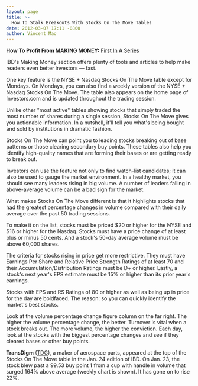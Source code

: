 ```yaml
---
layout: page
title: >-
  How To Stalk Breakouts With Stocks On The Move Tables
date: 2012-03-07 17:11 -0800
author: Vincent Mao
---
```





**How To Profit From MAKING MONEY:** [First In A Series](http://news.investors.com/specialreport/603354/201203061545/how-to-profit-from-ibds-making-money-.aspx)


IBD's Making Money section offers plenty of tools and articles to help make readers even better investors — fast.


One key feature is the NYSE + Nasdaq Stocks On The Move table except for Mondays. On Mondays, you can also find a weekly version of the NYSE + Nasdaq Stocks On The Move. The table also appears on the home page of Investors.com and is updated throughout the trading session.


Unlike other "most active" tables showing stocks that simply traded the most number of shares during a single session, Stocks On The Move gives you actionable information. In a nutshell, it'll tell you what's being bought and sold by institutions in dramatic fashion.


Stocks On The Move can point you to leading stocks breaking out of base patterns or those clearing secondary buy points. These tables also help you identify high-quality names that are forming their bases or are getting ready to break out.


Investors can use the feature not only to find watch-list candidates; it can also be used to gauge the market environment. In a healthy market, you should see many leaders rising in big volume. A number of leaders falling in above-average volume can be a bad sign for the market.


What makes Stocks On The Move different is that it highlights stocks that had the greatest percentage changes in volume compared with their daily average over the past 50 trading sessions.


To make it on the list, stocks must be priced \$20 or higher for the NYSE and \$16 or higher for the Nasdaq. Stocks must have a price change of at least plus or minus 50 cents. And a stock's 50-day average volume must be above 60,000 shares.


The criteria for stocks rising in price get more restrictive. They must have Earnings Per Share and Relative Price Strength Ratings of at least 70 and their Accumulation/Distribution Ratings must be D+ or higher. Lastly, a stock's next year's EPS estimate must be 15% or higher than its prior year's earnings.


Stocks with EPS and RS Ratings of 80 or higher as well as being up in price for the day are boldfaced. The reason: so you can quickly identify the market's best stocks.


Look at the volume percentage change figure column on the far right. The higher the volume percentage change, the better. Turnover is vital when a stock breaks out. The more volume, the higher the conviction. Each day, look at the stocks with the biggest percentage changes and see if they cleared bases or other buy points.


**TransDigm** ([TDG](https://research.investors.com/quote.aspx?symbol=TDG)), a maker of aerospace parts, appeared at the top of the Stocks On The Move table in the Jan. 24 edition of IBD. On Jan. 23, the stock blew past a 99.53 buy point **1** from a cup with handle in volume that surged 164% above average (weekly chart is shown). It has gone on to rise 22%.





